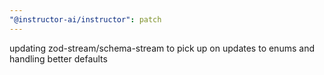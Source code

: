 ```yaml
---
"@instructor-ai/instructor": patch
---
```


updating zod-stream/schema-stream to pick up on updates to enums and handling better defaults
